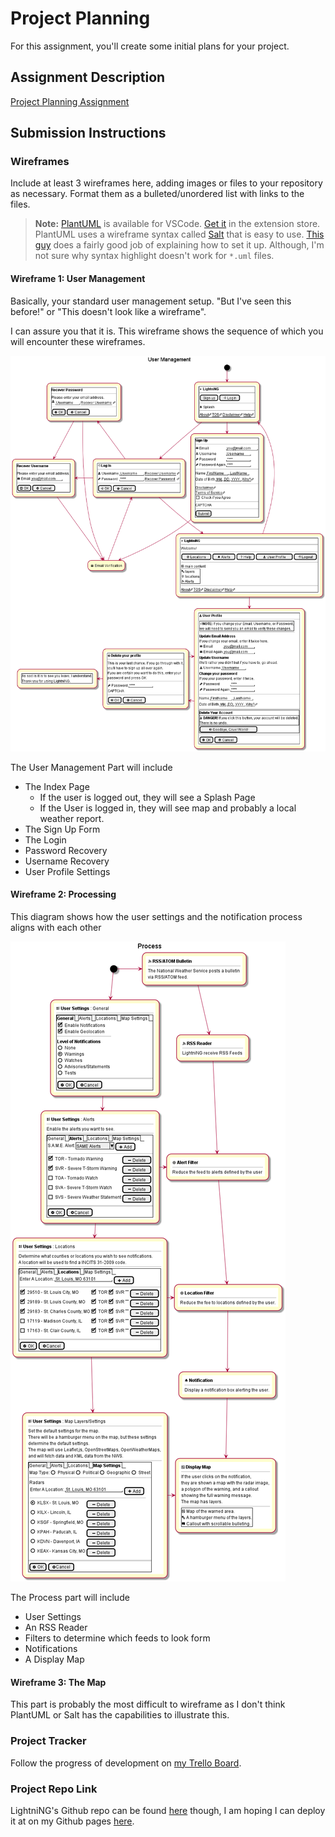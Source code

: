 # Project Planning
For this assignment, you'll create some initial plans for your project.

## Assignment Description
[Project Planning Assignment](https://education.launchcode.org/liftoff/modules/assignments/project-planning)

## Submission Instructions

### Wireframes

Include at least 3 wireframes here, adding images or files to your repository as necessary. Format them as a bulleted/unordered list with links to the files.

<!-- TODO: Use PlantUML to make wireframes -->

> **Note:** [PlantUML](https://plantuml.com/) is available for VSCode. [Get it](https://github.com/qjebbs/vscode-plantuml) in the extension store.
> PlantUML uses a wireframe syntax called [Salt](https://plantuml.com/salt) that is easy to use.
> [This guy](https://www.codeproject.com/Articles/1278703/UML-Made-Easy-with-PlantUML-VS-Code) does a fairly good job of explaining how to set it up. Although, I'm not sure why syntax highlight doesn't work for `*.uml` files.

<!-- Wireframe 1 -->
#### Wireframe 1: User Management

Basically, your standard user management setup. "But I've seen this before!" or "This doesn't look like a wireframe".

I can assure you that it is. This wireframe shows the sequence of which you will encounter these wireframes.

![User Management](assets/User%20Management.png)

The User Management Part will include
* The Index Page
  * If the user is logged out, they will see a Splash Page
  * If the User is logged in, they will see map and probably a local weather report.
* The Sign Up Form
* The Login
* Password Recovery
* Username Recovery
* User Profile Settings


#### Wireframe 2: Processing
<!-- Wireframe 2 -->

This diagram shows how the user settings and the notification process  aligns with each other

![Process](assets/Process.png)

The Process part will include
* User Settings
* An RSS Reader
* Filters to determine which feeds to look form
* Notifications
* A Display Map

#### Wireframe 3: The Map

This part is probably the most difficult to wireframe as I don't think PlantUML or Salt has the capabilities to illustrate this.

<!-- Wireframe 3 -->


### Project Tracker

<!-- Include a link to your public Trello board. Be sure you have user stories added for at least your first 2-week sprint. -->

Follow the progress of development on [my Trello Board](https://trello.com/b/u6vgjNE5/lightning-liftoff-project).

### Project Repo Link

LightniNG's Github repo can be found [here](https://github.com/jrcharney/lightniNG) though, I am hoping I can deploy it at on my Github pages [here](https://jrcharney.github.io/lightniNG).
